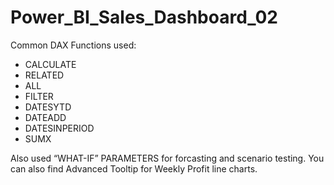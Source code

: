 # Power_BI_Sales_Dashboard_02

Common DAX Functions used:
  - CALCULATE
  - RELATED
  - ALL
  - FILTER
  - DATESYTD
  - DATEADD
  - DATESINPERIOD
  - SUMX

Also used “WHAT-IF” PARAMETERS for forcasting and scenario testing.
You can also find Advanced Tooltip for Weekly Profit line charts.

